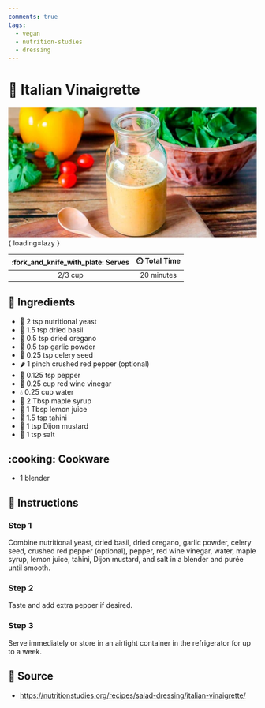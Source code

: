 ```yaml
---
comments: true
tags:
  - vegan
  - nutrition-studies
  - dressing
---
```

# :green_salad: Italian Vinaigrette

![Italian Vinaigrette][1]{ loading=lazy }

| :fork_and_knife_with_plate: Serves | :timer_clock: Total Time |
|:----------------------------------:|:-----------------------: |
| 2/3 cup | 20 minutes |

## :salt: Ingredients

- :microbe: 2 tsp nutritional yeast
- :herb: 1.5 tsp dried basil
- :herb: 0.5 tsp dried oregano
- :garlic: 0.5 tsp garlic powder
- :leafy_green: 0.25 tsp celery seed
- :hot_pepper: 1 pinch crushed red pepper (optional)
- :salt: 0.125 tsp pepper
- :sake: 0.25 cup red wine vinegar
- :droplet: 0.25 cup water
- :maple_leaf: 2 Tbsp maple syrup
- :lemon: 1 Tbsp lemon juice
- :seedling: 1.5 tsp tahini
- :hotdog: 1 tsp Dijon mustard
- :salt: 1 tsp salt

## :cooking: Cookware

- 1 blender

## :pencil: Instructions

### Step 1

Combine nutritional yeast, dried basil, dried oregano, garlic powder, celery seed, crushed red pepper (optional),
pepper, red wine vinegar, water, maple syrup, lemon juice, tahini, Dijon mustard, and salt in a blender and purée until
smooth.

### Step 2

Taste and add extra pepper if desired.

### Step 3

Serve immediately or store in an airtight container in the refrigerator for up to a week.

## :link: Source

- <https://nutritionstudies.org/recipes/salad-dressing/italian-vinaigrette/>

[1]: <../assets/images/italian-vinaigrette.jpg>
